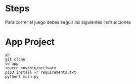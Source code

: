 # Steps

Para correr el juego debes seguir las siguientes instrucciones

# App Project
``` 
sh
git clone
cd app
source env/bin/activate
pip3 install -r requirements.txt
python3 main.py
```
